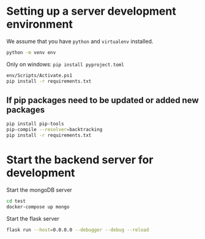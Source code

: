 
# Setting up a server development environment

We assume that you have `python` and `virtualenv` installed.

```bash
python -m venv env
```

Only on windows:
`pip install pyproject.toml`

```bash
env/Scripts/Activate.ps1
pip install -r requirements.txt
```

## If pip packages need to be updated or added new packages

```bash
pip install pip-tools
pip-compile --resolver=backtracking
pip install -r requirements.txt
```

# Start the backend server for development

Start the mongoDB server

```bash
cd test
docker-compose up mongo
```

Start the flask server

```bash
flask run --host=0.0.0.0 --debugger --debug --reload
```
